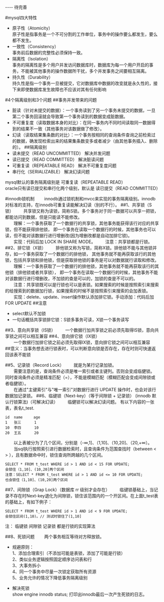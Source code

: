 
---- 待完善

#mysql四大特性
 * 原子性（Atomicity）<br/>
   原子性是指事务是一个不可分割的工作单位，事务中的操作要么都发生，要么都不发生。
 * 一致性（Consistency）<br/>
    事务前后数据的完整性必须保持一致。
 * 隔离性（Isolation）<br/>
    事务的隔离性是多个用户并发访问数据库时，数据库为每一个用户开启的事务，不能被其他事务的操作数据所干扰，多个并发事务之间要相互隔离。
 * 持久性（Durability）<br/>
    持久性是指一个事务一旦被提交，它对数据库中数据的改变就是永久性的，接下来即使数据库发生故障也不应该对其有任何影响
    
#4个隔离级别和3个问题
##事务并发带来的问题
 * 脏读（针对未提交的数据）：一个事务读到了另一个事务未提交的数据，一旦第二个事务回滚就会导致第一个事务读到的数据变成脏数据。
 * 不可重复度（读取数据本身的对比）：在同一事务内不同时间读取同一数据得到的结果不一致（其他事务对该数据做了修改）。
 * 幻读（读取结果集条数的对比）：一个事务按相同的查询条件查询之前检索过的数据，确发现检索出来的结果集条数变多或者减少（由其他事务插入、删除的）。
##隔离级别
 * 读未提交（READ UNCOMMITTED）    解决并发问题
 * 读已提交（READ COMMITTED）      解决脏读问题   
 * 可重复读（REPEATABLE READ）     解决不可重复度问题
 * 串行化（SERIALIZABLE）          解决幻读问题

mysql默认的事务隔离级别是 可重复读（REPEATABLE READ）<br/>
oracle只有读已提交和串行化两个级别，默认是 读已提交（READ COMMITTED） 

#innodb锁机制
&emsp;&emsp;innodb通过锁机制和mvcc来实现的事务隔离级别。innodb对标准的支持，在innodb可重复读能解决幻读（别的不行）。
##1、共享锁（S锁）
&emsp;&emsp;共享锁又称为读锁，简称S锁。多个事务对于同一数据可以共享一把锁，都能访问到数据，但是只能读不能修改。<br/>
&emsp;&emsp;理解：一个事务获取了一个数据行的共享锁，其他事务能获得该行对应的共享锁，但不能获得排他锁，
即一个事务在读取一个数据行的时候，其他事务也可以读，但不能对该数据行进行增删改(因为增删改都是自动加排它锁)。<br/>
&emsp;&emsp;实现：代码后加 LOCK IN SHARE MODE。
&emsp;&emsp;注意：共享锁都是行锁。
##2、排它锁（X锁） 
&emsp;&emsp;排他锁又称为写锁，简称X锁。排他锁不能与其他锁并存，如一个事务获取了一个数据行的排他锁，
其他事务就不能再获取该行的其他锁，包括共享锁和排他锁，但是获取排他锁的事务是可以对数据就行读取和修改。<br/>
&emsp;&emsp;理解：一个事务获取了一个数据行的排他锁，其他事务就不能再获取该行的其他锁（排他锁或者共享锁），
即一个事务在读取一个数据行的时候，其他事务不能对该数据行进行增删改，不加锁的查是可以的，加锁的查是不可以的。<br/>
&emsp;&emsp;注意：共享锁既可以是行锁也可以是表锁。如果搜索的时候是按照索引来搜索的给搜索到的数据加行锁，如果搜索的时候不是按照索引来搜索的会加表锁。<br/>
&emsp;&emsp;实现：delete、update、insert操作默认添加排它锁。手动添加：代码后加 FOR UPDATE
##注意
 * select默认不加锁
 * 一句话概括共享锁排它锁：S锁多事务可读，X锁一个事务读写
 
##3、意向共享锁（IS锁）
&emsp;&emsp;一个数据行加共享锁之前必须先取得IS锁，意向共享锁之间可以相互兼容
##4、意向排它锁（IX锁）        
&emsp;&emsp;一个数据行加排它锁之前必须先取得IX锁，意向排它锁之间可以相互兼容  
##意义：当事务想去进行锁表时，可以判断意向锁是否存在，存在时则可快速返回该表不能锁

##5、记录锁（Record Lock）
&emsp;&emsp;就是为某行记录加锁。<br/>
&emsp;&emsp;需要注意的是，查询条件必须是唯一索引或者主键列。否则会变成临健锁。
同时查询条件必须是精准匹配（=），不能是模糊匹配（模糊匹配会变成间隙锁或者临健锁）。<br/>
&emsp;&emsp;在通过"主键索引"与"唯一索引"对数据行进行 UPDATE 操作时，也会对该行数据加记录锁。
##6、临键锁（Next-key）（等于间隙锁 + 记录锁） (innodb 默认行锁算法)（可解决幻读）
&emsp;&emsp;临健锁可以解决幻读问题。
    有以下内容的一张表，表名t_test.
    
    id  name     age
    1   张三      1
    10  李四      10
    20  王五      20
    
&emsp;&emsp;以上表被分为了几个区间，分别是（-∞,1]、（1,10]、（10,20]、（20,+∞）。<br/>
&emsp;&emsp;当sql执行按照索引进行数据检索时，且查询条件为范围查找时（between <  > ），且有数据命中时，锁住查询所跨越的几个区间。
    
    SELECT * FROM t_test WHERE id > 1 AND id < 15 FOR UPDATE;
    会锁住（1,10]、(10,20]两个区间
    注意：SELECT * FROM t_test WHERE id > 1 AND id <= 10 FOR UPDATE;
    也会锁住（1,10]、(10,20]两个区间
    
##7、间隙锁（Grap Lock）（数据库 rr 级别才会存在）
&emsp;&emsp;临键锁基础上，当记录不存在时Next-key退化为间隙锁，锁住该范围内的一个开区间。在上面t_test表的基础上，有如下例子：

    SELECT * FROM t_test WHERE id > 1 AND id < 9 FOR UPDATE;
    会锁住区间(1,10)。// 测试时锁住了(1,10]

注： 临键锁 间隙锁 记录锁 都是行锁的实现算法        
        

##8、死锁问题
&emsp;&emsp;两个事务相互等待对方释放锁。
 * 规避原则：<br/>
    1、添加合理索引（不添加可能是表锁，添加了可能是行锁）<br/>
    2、类似业务逻辑按照固定顺序访问表和行<br/>
    3、大事务拆小<br/>
    4、同一个事务中尽量一次锁定获取所有资源<br/>
    5、业务允许的情况下降低事务隔离级别<br/>
 
 * 解决死锁<br/>
 show engine innodb status; 打印出innodb最后一次产生死锁的日志。
       
        
        